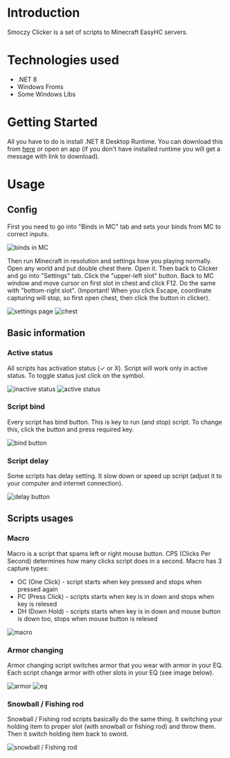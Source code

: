 # Introduction
Smoczy Clicker is a set of scripts to Minecraft EasyHC servers.

# Technologies used
- .NET 8
- Windows Froms
- Some Windows Libs

# Getting Started
All you have to do is install .NET 8 Desktop Runtime. You can download this from [here](https://dotnet.microsoft.com/en-us/download/dotnet/8.0) or open an app (if you don't have installed runtime you will get a message with link to download). 

# Usage
## Config
First you need to go into "Binds in MC" tab and sets your binds from MC to correct inputs.

![binds in MC](https://github.com/WikoCuber/Smoczy-Clicker/assets/98224818/73e35291-0e24-40f5-9969-ae1352d80041)

Then run Minecraft in resolution and settings how you playing normally. Open any world and put double chest there. Open it. Then back to Clicker and go into "Settings" tab. Click the "upper-left slot" button. Back to MC window and move cursor on first slot in chest and click F12. Do the same with "bottom-right slot". (Important! When you click Escape, coordinate capturing will stop, so first open chest, then click the button in clicker).

![settings page](https://github.com/WikoCuber/Smoczy-Clicker/assets/98224818/e3c575fe-f8b1-4b86-8a44-15bf45433b9b) 
![chest](https://github.com/WikoCuber/Smoczy-Clicker/assets/98224818/6db188bf-2af0-434d-88f7-65ce4122dd09)

## Basic information
### Active status
All scripts has activation status (✓ or X). Script will work only in active status. To toggle status just click on the symbol. 

![inactive status](https://github.com/WikoCuber/Smoczy-Clicker/assets/98224818/1ea95004-2531-49f2-be9f-90f913d54b01)
![active status](https://github.com/WikoCuber/Smoczy-Clicker/assets/98224818/111c5285-912e-4a13-826c-57109ca17eaf)

### Script bind
Every script has bind button. This is key to run (and stop) script. To change this, click the button and press required key.

![bind button](https://github.com/WikoCuber/Smoczy-Clicker/assets/98224818/4acbee46-b3cb-4752-b22b-660ac6d7f0e2)

### Script delay
Some scripts has delay setting. It slow down or speed up script (adjust it to your computer and internet connection). 

![delay button](https://github.com/WikoCuber/Smoczy-Clicker/assets/98224818/2162d77d-a828-47b3-9e17-2ac12d4e9e56)

## Scripts usages
### Macro
Macro is a script that spams left or right mouse button. CPS (Clicks Per Second) determines how many clicks script does in a second.
Macro has 3 capture types:
- OC (One Click) - script starts when key pressed and stops when pressed again
- PC (Press Click) - scripts starts when key is in down and stops when key is relesed
- DH (Down Hold) - scripts starts when key is in down and mouse button is down too, stops when mouse button is relesed

![macro](https://github.com/WikoCuber/Smoczy-Clicker/assets/98224818/461c0a6f-4e74-41e6-9e4e-d892cb5a69be)

### Armor changing
Armor changing script switches armor that you wear with armor in your EQ. Each script change armor with other slots in your EQ (see image below).

![armor](https://github.com/WikoCuber/Smoczy-Clicker/assets/98224818/95c92b25-ad2b-42db-9d33-7ae6d09f7c97)
![eq](https://github.com/WikoCuber/Smoczy-Clicker/assets/98224818/ba6717f3-792a-438d-a5b5-0777fcff588f)

### Snowball / Fishing rod
Snowball / Fishing rod scripts basically do the same thing. It switching your holding item to proper slot (with snowball or fishing rod) and throw them. Then it switch holding item back to sword.

![snowball / Fishing rod](https://github.com/WikoCuber/Smoczy-Clicker/assets/98224818/b8a9ed8b-b436-4562-af60-83335b53ced9)


